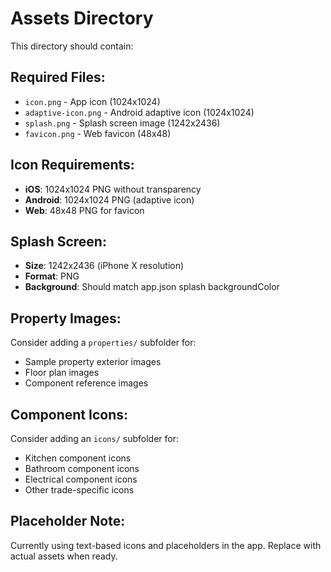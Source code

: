 # Assets Directory

This directory should contain:

## Required Files:
- `icon.png` - App icon (1024x1024)
- `adaptive-icon.png` - Android adaptive icon (1024x1024)
- `splash.png` - Splash screen image (1242x2436)
- `favicon.png` - Web favicon (48x48)

## Icon Requirements:
- **iOS**: 1024x1024 PNG without transparency
- **Android**: 1024x1024 PNG (adaptive icon)
- **Web**: 48x48 PNG for favicon

## Splash Screen:
- **Size**: 1242x2436 (iPhone X resolution)
- **Format**: PNG
- **Background**: Should match app.json splash backgroundColor

## Property Images:
Consider adding a `properties/` subfolder for:
- Sample property exterior images
- Floor plan images
- Component reference images

## Component Icons:
Consider adding an `icons/` subfolder for:
- Kitchen component icons
- Bathroom component icons
- Electrical component icons
- Other trade-specific icons

## Placeholder Note:
Currently using text-based icons and placeholders in the app.
Replace with actual assets when ready.
